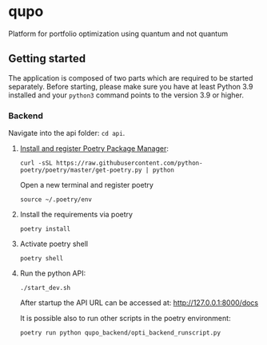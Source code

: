 # qupo

Platform for portfolio optimization using quantum and not quantum

## Getting started

The application is composed of two parts which are required to be started separately. Before starting, please make sure you have at least Python 3.9 installed and your `python3` command points to the version 3.9 or higher.

### Backend

Navigate into the api folder: `cd api`.

1. [Install and register Poetry Package Manager](https://python-poetry.org/docs/#installation):

   ```(bash)
   curl -sSL https://raw.githubusercontent.com/python-poetry/poetry/master/get-poetry.py | python
   ```

   Open a new terminal and register poetry

   ```(bash)
   source ~/.poetry/env
   ```

1. Install the requirements via poetry

   ```(bash)
   poetry install
   ```

1. Activate poetry shell

   ```(bash)
   poetry shell
   ```

1. Run the python API:

   ```(bash)
   ./start_dev.sh
   ```

   After startup the API URL can be accessed at: <http://127.0.0.1:8000/docs>

   It is possible also to run other scripts in the poetry environment:

   ```(bash)
   poetry run python qupo_backend/opti_backend_runscript.py
   ```
